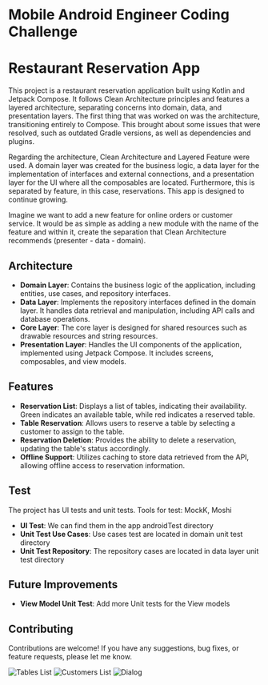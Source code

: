 # Mobile Android Engineer Coding Challenge

# Restaurant Reservation App

This project is a restaurant reservation application built using Kotlin and Jetpack Compose. It follows Clean Architecture principles and features a layered architecture, separating concerns into domain, data, and presentation layers. The first thing that was worked on was the architecture, transitioning entirely to Compose. This brought about some issues that were resolved, such as outdated Gradle versions, as well as dependencies and plugins.

Regarding the architecture, Clean Architecture and Layered Feature were used. A domain layer was created for the business logic, a data layer for the implementation of interfaces and external connections, and a presentation layer for the UI where all the composables are located. Furthermore, this is separated by feature, in this case, reservations. This app is designed to continue growing.

Imagine we want to add a new feature for online orders or customer service. It would be as simple as adding a new module with the name of the feature and within it, create the separation that Clean Architecture recommends (presenter - data - domain).

## Architecture
- **Domain Layer**: Contains the business logic of the application, including entities, use cases, and repository interfaces.
- **Data Layer**: Implements the repository interfaces defined in the domain layer. It handles data retrieval and manipulation, including API calls and database operations.
- **Core Layer**: The core layer is designed for shared resources such as drawable resources and string resources.
- **Presentation Layer**: Handles the UI components of the application, implemented using Jetpack Compose. It includes screens, composables, and view models.

## Features
- **Reservation List**: Displays a list of tables, indicating their availability. Green indicates an available table, while red indicates a reserved table.
- **Table Reservation**: Allows users to reserve a table by selecting a customer to assign to the table.
- **Reservation Deletion**: Provides the ability to delete a reservation, updating the table's status accordingly.
- **Offline Support**: Utilizes caching to store data retrieved from the API, allowing offline access to reservation information.


## Test
The project has UI tests and unit tests.
Tools for test: MockK, Moshi
- **UI Test**: We can find them in the app androidTest directory
- **Unit Test Use Cases**: Use cases test are located in domain unit test directory
- **Unit Test Repository**: The repository cases are located in data layer unit test directory

## Future Improvements
- **View Model Unit Test**: Add more Unit tests for the View models

## Contributing
Contributions are welcome! If you have any suggestions, bug fixes, or feature requests, please let me know.


![Tables List](core/src/main/res/drawable/tables_screen.png)
![Customers List](core/src/main/res/drawable/customers_list.png)
![Dialog](core/src/main/res/drawable/dialog_reserve_screen.png)
